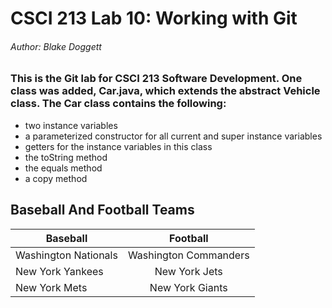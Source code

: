 # CSCI 213 Lab 10: Working with Git

###### Author: Blake Doggett

### This is the Git lab for CSCI 213 Software Development. One class was added, Car.java, which extends the abstract Vehicle class. The Car class contains the following:
* two instance variables
* a parameterized constructor for all current and super instance variables
* getters for the instance variables in this class
* the toString method
* the equals method
* a copy method
    

## Baseball And Football Teams

| Baseball | Football
| -------------|:-------------:|
| Washington Nationals  | Washington Commanders |
| New York Yankees      | New York Jets         |
| New York Mets         | New York Giants       |

#
